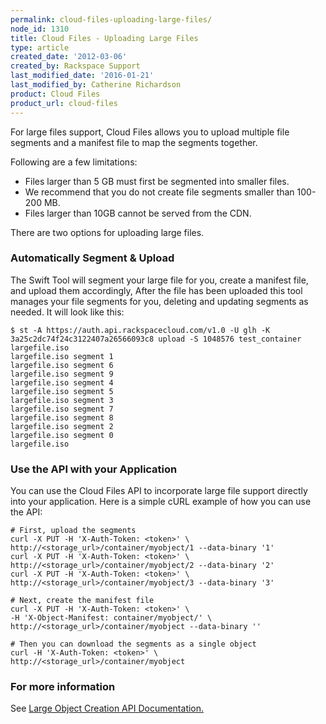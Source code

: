 ```yaml
---
permalink: cloud-files-uploading-large-files/
node_id: 1310
title: Cloud Files - Uploading Large Files
type: article
created_date: '2012-03-06'
created_by: Rackspace Support
last_modified_date: '2016-01-21'
last_modified_by: Catherine Richardson
product: Cloud Files
product_url: cloud-files
---
```


For large files support, Cloud Files allows you to upload multiple file
segments and a manifest file to map the segments together.

Following are a few limitations:

-   Files larger than 5 GB must first be segmented into smaller files.
-   We recommend that you do not create file segments smaller than
    100-200 MB.
-   Files larger than 10GB cannot be served from the CDN.

There are two options for uploading large files.

### Automatically Segment & Upload

The Swift Tool will segment your large file for you, create a manifest
file, and upload them accordingly,  After the file has been uploaded
this tool manages your file segments for you, deleting and updating
segments as needed.  It will look like this:

    $ st -A https://auth.api.rackspacecloud.com/v1.0 -U glh -K 3a25c2dc74f24c3122407a26566093c8 upload -S 1048576 test_container largefile.iso
    largefile.iso segment 1
    largefile.iso segment 6
    largefile.iso segment 9
    largefile.iso segment 4
    largefile.iso segment 5
    largefile.iso segment 3
    largefile.iso segment 7
    largefile.iso segment 8
    largefile.iso segment 2
    largefile.iso segment 0
    largefile.iso

### Use the API with your Application

You can use the Cloud Files API to incorporate large file support
directly into your application. Here is a simple cURL example of how you
can use the API:

    # First, upload the segments
    curl -X PUT -H 'X-Auth-Token: <token>' \     http://<storage_url>/container/myobject/1 --data-binary '1'
    curl -X PUT -H 'X-Auth-Token: <token>' \     http://<storage_url>/container/myobject/2 --data-binary '2'
    curl -X PUT -H 'X-Auth-Token: <token>' \     http://<storage_url>/container/myobject/3 --data-binary '3'

    # Next, create the manifest file
    curl -X PUT -H 'X-Auth-Token: <token>' \
    -H 'X-Object-Manifest: container/myobject/' \     http://<storage_url>/container/myobject --data-binary ''

    # Then you can download the segments as a single object
    curl -H 'X-Auth-Token: <token>' \
    http://<storage_url>/container/myobject

### For more information

See [Large Object Creation API
Documentation.](https://developer.rackspace.com/docs/cloud-files/v1/developer-guide/#creating-large-objects)

